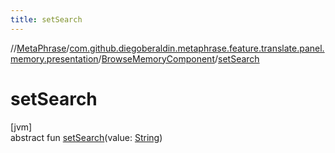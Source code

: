 ```yaml
---
title: setSearch
---
```

//[MetaPhrase](../../../index.html)/[com.github.diegoberaldin.metaphrase.feature.translate.panel.memory.presentation](../index.html)/[BrowseMemoryComponent](index.html)/[setSearch](set-search.html)



# setSearch



[jvm]\
abstract fun [setSearch](set-search.html)(value: [String](https://kotlinlang.org/api/latest/jvm/stdlib/kotlin/-string/index.html))




